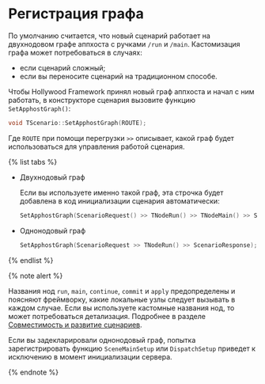 # Регистрация графа

По умолчанию считается, что новый сценарий работает на двухнодовом графе аппхоста с ручками `/run` и `/main`. Кастомизация графа может потребоваться в случаях:
* если сценарий сложный;
* если вы переносите сценарий на традиционном способе.

Чтобы Hollywood Framework принял новый граф аппхоста и начал с ним работать, в конструкторе сценария вызовите функцию `SetApphostGraph()`:

```cpp
void TScenario::SetApphostGraph(ROUTE);
```

Где `ROUTE` при помощи перегрузки `>>` описывает, какой граф будет использоваться для управления работой сценария.

{% list tabs %}

- Двухнодовый граф

  Если вы используете именно такой граф, эта строчка будет добавлена в код инициализации сценария автоматически:
  ```cpp
  SetApphostGraph(ScenarioRequest() >> TNodeRun() >> TNodeMain() >> ScenarioResponse());
  ```

- Однонодовый граф

  ```cpp
  SetApphostGraph(ScenarioRequest >> TNodeRun() >> ScenarioResponse);
  ```

{% endlist %}


{% note alert %}

Названия нод `run`, `main`, `continue`, `commit` и `apply` предопределены и поясняют фреймворку, какие локальные узлы следует вызывать в каждом случае. Если вы используете кастомные названия нод, то может потребоваться детализация. Подробнее в разделе [Совместимость и развитие сценариев](../compatibility/intro.md).

Если вы задекларировали однонодовый граф, попытка зарегистрировать функцию `SceneMainSetup` или `DispatchSetup` приведет к исключению в момент инициализации сервера.

{% endnote %}


